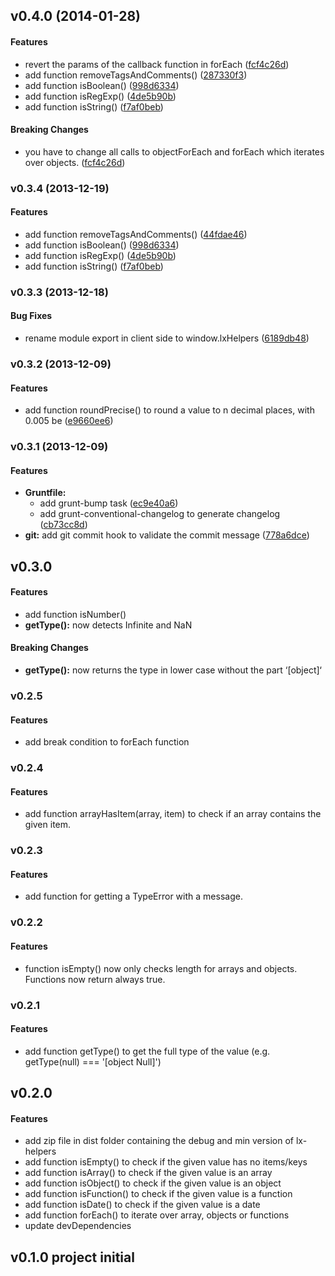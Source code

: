 <a name="v0.4.0"></a>
## v0.4.0 (2014-01-28)


#### Features

* revert the params of the callback function in forEach ([fcf4c26d](https://github.com/litixsoft/lx-helpers/commit/fcf4c26d1e2b830b9b8f37c8024c34ff3ade3659))
* add function removeTagsAndComments() ([287330f3](https://github.com/litixsoft/lx-helpers/commit/287330f3f871040c80b3e87b4fc89321d2de123f))
* add function isBoolean() ([998d6334](https://github.com/litixsoft/lx-helpers/commit/998d6334084dc482be8b433e8e0d89a782c2abf1))
* add function isRegExp() ([4de5b90b](https://github.com/litixsoft/lx-helpers/commit/4de5b90b8b340b15684c2b3c98b95db14a46702c))
* add function isString() ([f7af0beb](https://github.com/litixsoft/lx-helpers/commit/f7af0beb270a3590913dd0364c5b7f2cfa6376ff))


#### Breaking Changes

* you have to change all calls to objectForEach and forEach which iterates over objects.
 ([fcf4c26d](https://github.com/litixsoft/lx-helpers/commit/fcf4c26d1e2b830b9b8f37c8024c34ff3ade3659))

<a name="v0.3.4"></a>
### v0.3.4 (2013-12-19)


#### Features

* add function removeTagsAndComments() ([44fdae46](https://github.com/litixsoft/lx-helpers/commit/44fdae4663e30a15fa03df8ff2a346454560bd23))
* add function isBoolean() ([998d6334](https://github.com/litixsoft/lx-helpers/commit/998d6334084dc482be8b433e8e0d89a782c2abf1))
* add function isRegExp() ([4de5b90b](https://github.com/litixsoft/lx-helpers/commit/4de5b90b8b340b15684c2b3c98b95db14a46702c))
* add function isString() ([f7af0beb](https://github.com/litixsoft/lx-helpers/commit/f7af0beb270a3590913dd0364c5b7f2cfa6376ff))

<a name="v0.3.3"></a>
### v0.3.3 (2013-12-18)


#### Bug Fixes

* rename module export in client side to window.lxHelpers ([6189db48](https://github.com/litixsoft/lx-helpers/commit/6189db481ab15ff9fb5be87f1f65a7090a342b30))

<a name="v0.3.2"></a>
### v0.3.2 (2013-12-09)


#### Features

* add function roundPrecise() to round  a value to n decimal places, with 0.005 be ([e9660ee6](https://github.com/litixsoft/lx-helpers/commit/e9660ee6502a61ca142646cfe6e9e3a364fb9107))

<a name="v0.3.1"></a>
### v0.3.1 (2013-12-09)


#### Features

* **Gruntfile:**
  * add grunt-bump task ([ec9e40a6](https://github.com/litixsoft/lx-helpers/commit/ec9e40a668c992bb5f5502ea482889290d1694e8))
  * add grunt-conventional-changelog to generate changelog ([cb73cc8d](https://github.com/litixsoft/lx-helpers/commit/cb73cc8d5c05eec39a0e8dada5b8a1ae27e34369))
* **git:** add git commit hook to validate the commit message ([778a6dce](https://github.com/litixsoft/lx-helpers/commit/778a6dce68298d4dfb30108b2aa1f5ffe1a7f30c))

## v0.3.0
#### Features
* add function isNumber()
* **getType():** now detects Infinite and NaN

#### Breaking Changes
* **getType():** now returns the type in lower case without the part ‘[object]‘

### v0.2.5
#### Features
* add break condition to forEach function

### v0.2.4
#### Features
* add function arrayHasItem(array, item) to check if an array contains the given item.

### v0.2.3
#### Features
* add function for getting a TypeError with a message.

### v0.2.2
#### Features
* function isEmpty() now only checks length for arrays and objects. Functions now return always true.

### v0.2.1
#### Features
* add function getType() to get the full type of the value (e.g. getType(null) === '[object Null]')

## v0.2.0
#### Features
* add zip file in dist folder containing the debug and min version of lx-helpers
* add function isEmpty() to check if the given value has no items/keys
* add function isArray() to check if the given value is an array
* add function isObject() to check if the given value is an object
* add function isFunction() to check if the given value is a function
* add function isDate() to check if the given value is a date
* add function forEach() to iterate over array, objects or functions
* update devDependencies

## v0.1.0 project initial